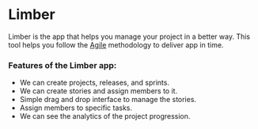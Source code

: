 # Limber
Limber is the app that helps you manage your project in a better way. This tool helps you follow the [Agile](https://en.wikipedia.org/wiki/Agile_software_development) methodology to deliver app in time. 

### Features of the Limber app:

- We can create projects, releases, and sprints.
- We can create stories and assign members to it.  
- Simple drag and drop interface to manage the stories.
- Assign members to specific tasks.
- We can see the analytics of the project progression.
